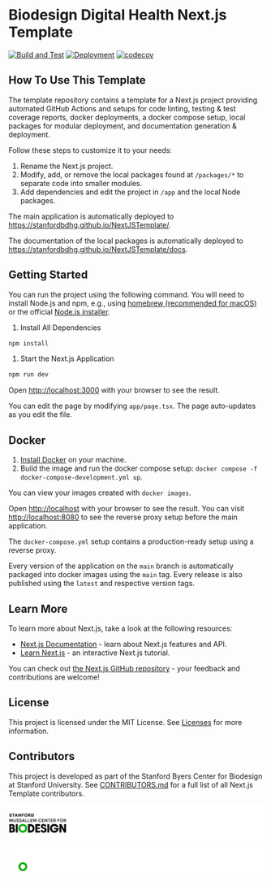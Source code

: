 <!--

This source file is part of the Stanford Biodesign Digital Health Next.js Template open-source project

SPDX-FileCopyrightText: 2023 Stanford University and the project authors (see CONTRIBUTORS.md)

SPDX-License-Identifier: MIT

-->

# Biodesign Digital Health Next.js Template

[![Build and Test](https://github.com/StanfordBDHG/NextJSTemplate/actions/workflows/build-and-test.yml/badge.svg)](https://github.com/StanfordBDHG/NextJSTemplate/actions/workflows/build-and-test.yml)
[![Deployment](https://github.com/StanfordBDHG/NextJSTemplate/actions/workflows/main.yml/badge.svg)](https://github.com/StanfordBDHG/NextJSTemplate/actions/workflows/main.yml)
[![codecov](https://codecov.io/gh/StanfordBDHG/NextJSTemplate/graph/badge.svg?token=dfQW5eZ2up)](https://codecov.io/gh/StanfordBDHG/NextJSTemplate)

## How To Use This Template

The template repository contains a template for a Next.js project providing automated GitHub Actions and setups for code linting, testing & test coverage reports, docker deployments, a docker compose setup, local packages for modular deployment, and documentation generation & deployment.

Follow these steps to customize it to your needs:

1. Rename the Next.js project.
2. Modify, add, or remove the local packages found at `/packages/*` to separate code into smaller modules.
3. Add dependencies and edit the project in `/app` and the local Node packages.

The main application is automatically deployed to https://stanfordbdhg.github.io/NextJSTemplate/.

The documentation of the local packages is automatically deployed to https://stanfordbdhg.github.io/NextJSTemplate/docs.

## Getting Started

You can run the project using the following command. You will need to install Node.js and npm, e.g., using [homebrew (recommended for macOS)](https://formulae.brew.sh/formula/node) or the official [Node.js installer](https://nodejs.org/en/download).

1. Install All Dependencies

```bash
npm install
```

1. Start the Next.js Application

```bash
npm run dev
```

Open [http://localhost:3000](http://localhost:3000) with your browser to see the result.

You can edit the page by modifying `app/page.tsx`. The page auto-updates as you edit the file.

## Docker

1. [Install Docker](https://docs.docker.com/get-docker/) on your machine.
2. Build the image and run the docker compose setup: `docker compose -f docker-compose-development.yml up`.

You can view your images created with `docker images`.

Open [http://localhost](http://localhost) with your browser to see the result. You can visit [http://localhost:8080](http://localhost:8080) to see the reverse proxy setup before the main application.

The `docker-compose.yml` setup contains a production-ready setup using a reverse proxy.

Every version of the application on the `main` branch is automatically packaged into docker images using the `main` tag. Every release is also published using the `latest` and respective version tags.

## Learn More

To learn more about Next.js, take a look at the following resources:

- [Next.js Documentation](https://nextjs.org/docs) - learn about Next.js features and API.
- [Learn Next.js](https://nextjs.org/learn) - an interactive Next.js tutorial.

You can check out [the Next.js GitHub repository](https://github.com/vercel/next.js/) - your feedback and contributions are welcome!

## License

This project is licensed under the MIT License. See [Licenses](https://github.com/StanfordBDHG/NextJSTemplate/tree/main/LICENSES) for more information.

## Contributors

This project is developed as part of the Stanford Byers Center for Biodesign at Stanford University.
See [CONTRIBUTORS.md](https://github.com/StanfordBDHG/NextJSTemplate/tree/main/CONTRIBUTORS.md) for a full list of all Next.js Template contributors.

![Stanford Byers Center for Biodesign Logo](https://raw.githubusercontent.com/StanfordBDHG/.github/main/assets/biodesign-footer-light.png#gh-light-mode-only)
![Stanford Byers Center for Biodesign Logo](https://raw.githubusercontent.com/StanfordBDHG/.github/main/assets/biodesign-footer-dark.png#gh-dark-mode-only)
